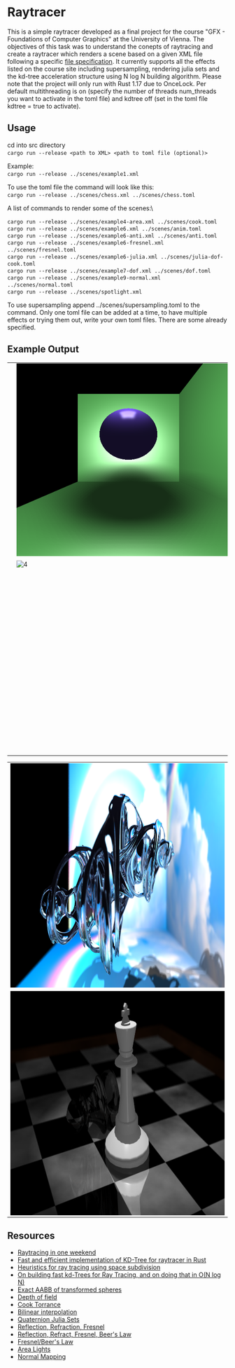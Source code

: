 # Raytracer
This is a simple raytracer developed as a final project for the course "GFX - Foundations of Computer Graphics" at the University of Vienna. The objectives of this task was to understand the conepts of raytracing and create a raytracer which renders a scene based on a given XML file following a specific [file specification](http://vda.univie.ac.at/Teaching/Graphics/23s/Labs/Lab3/lab2_file_specification.html). It currently supports all the effects listed on the course site including supersampling, rendering julia sets and the kd-tree acceleration structure using N log N building algorithm. Please note that the project will only run with Rust 1.17 due to OnceLock. Per default multithreading is on (specify the number of threads num_threads you want to activate in the toml file) and kdtree off (set in the toml file kdtree = true to activate).

## Usage
cd into src directory\
`cargo run --release <path to XML> <path to toml file (optional)>`

Example:\
`cargo run --release ../scenes/example1.xml`

To use the toml file the command will look like this:\
`cargo run --release ../scenes/chess.xml ../scenes/chess.toml`

A list of commands to render some of the scenes:\
```cargo run --release ../scenes/example3.xml ../scenes/cook.toml
cargo run --release ../scenes/example4-area.xml ../scenes/cook.toml
cargo run --release ../scenes/example6.xml ../scenes/anim.toml
cargo run --release ../scenes/example6-anti.xml ../scenes/anti.toml
cargo run --release ../scenes/example6-fresnel.xml ../scenes/fresnel.toml
cargo run --release ../scenes/example6-julia.xml ../scenes/julia-dof-cook.toml
cargo run --release ../scenes/example7-dof.xml ../scenes/dof.toml
cargo run --release ../scenes/example9-normal.xml ../scenes/normal.toml
cargo run --release ../scenes/spotlight.xml
```

To use supersampling append ../scenes/supersampling.toml to the command. Only one toml file can be added at a time, to have multiple effects or trying them out, write your own toml files. There are some already specified. 

## Example Output
<table>
  <tr>
    <td> <img src="https://github.com/fini03/raytracer/blob/main/output/example3-cook.png"  alt="1" width = 512px height = 440px ></td>
    <td><img src="https://github.com/fini03/raytracer/blob/main/output/example4-area.png" alt="2" width = 512px height = 440px></td>
   </tr> 
   <tr>
      <td><img src="https://github.com/fini03/raytracer/blob/main/output/example7-dof.png" alt="3" width = 512px height = 440px></td>
      <td><img src="https://github.com/fini03/raytracer/blob/main/output/example9-normal.png" align="right" alt="4" width = 512px height = 440px>
  </td>
  </tr>
</table>
<table>
  <tr>
      <td><img src="https://github.com/fini03/raytracer/blob/main/output/example6-julia.png" alt="5" width = 1920px height = 512px></td>
   </tr>
   <tr>
      <td><img src="https://github.com/fini03/raytracer/blob/main/output/chess.png" align="right" alt="6" width = 1280px height = 512px>
   </td>
   </tr>
</table>

## Resources
* [Raytracing in one weekend](https://raytracing.github.io/books/RayTracingInOneWeekend.html)
* [Fast and efficient implementation of KD-Tree for raytracer in Rust](https://www.flomonster.fr/articles/kdtree.html)
* [Heuristics for ray tracing using space subdivision](https://graphicsinterface.org/wp-content/uploads/gi1989-22.pdf)
* [On building fast kd-Trees for Ray Tracing, and on doing that in O(N log N)](http://www.irisa.fr/prive/kadi/Sujets_CTR/kadi/Kadi_sujet2_article_Kdtree.pdf)
* [Exact AABB of transformed spheres](https://tavianator.com/2014/ellipsoid_bounding_boxes.html)
* [Depth of field](https://stackoverflow.com/questions/10012219/how-to-implement-depth-of-field-in-ray-tracer)
* [Cook Torrance](https://graphicscompendium.com/gamedev/15-pbr)
* [Bilinear interpolation](https://en.wikipedia.org/wiki/Bilinear_interpolation)
* [Quaternion Julia Sets](https://www.cs.cmu.edu/~kmcrane/Projects/QuaternionJulia/paper.pdf)
* [Reflection, Refraction, Fresnel](https://www.scratchapixel.com/lessons/3d-basic-rendering/introduction-to-shading/reflection-refraction-fresnel.html)
* [Reflection, Refract, Fresnel, Beer's Law](https://blog.demofox.org/2017/01/09/raytracing-reflection-refraction-fresnel-total-internal-reflection-and-beers-law/)
* [Fresnel/Beer's Law](https://blog.demofox.org/2017/01/09/raytracing-reflection-refraction-fresnel-total-internal-reflection-and-beers-law/)
* [Area Lights](http://raytracerchallenge.com/bonus/area-light.html)
* [Normal Mapping](http://www.opengl-tutorial.org/intermediate-tutorials/tutorial-13-normal-mapping/)
